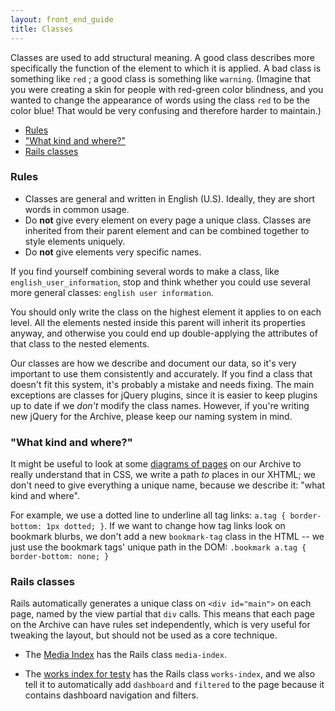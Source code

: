```yaml
---
layout: front_end_guide
title: Classes
---
```

Classes are used to add structural meaning. A good class describes more specifically the function of the element to which it is applied. A bad class is something like `red` ; a good class is something like `warning`. (Imagine that you were creating a skin for people with red-green color blindness, and you wanted to change the appearance of words using the class `red` to be the color blue! That would be very confusing and therefore harder to maintain.)

* [Rules](#rules)
* ["What kind and where?"](#what-kind-and-where)
* [Rails classes](#rails-classes)

<h3 id="rules">Rules</h3>

* Classes are general and written in English (U.S). Ideally, they are short words in common usage.
* Do **not** give every element on every page a unique class. Classes are inherited from their parent element and can be combined together to style elements uniquely.
* Do **not** give elements very specific names.

If you find yourself combining several words to make a class, like `english_user_information`, stop and think whether you could use several more general classes: `english user information`.

You should only write the class on the highest element it applies to on each level. All the elements nested inside this parent will inherit its properties anyway, and otherwise you could end up double-applying the attributes of that class to the nested elements.

Our classes are how we describe and document our data, so it's very important to use them consistently and accurately. If you find a class that doesn't fit this system, it's probably a mistake and needs fixing. The main exceptions are classes for jQuery plugins, since it is easier to keep plugins up to date if we *don't* modify the class names. However, if you're writing new jQuery for the Archive, please keep our naming system in mind.

<h3 id="what-kind-and-where">"What kind and where?"</h3>

It might be useful to look at some [diagrams of pages](patterns) on our Archive to really understand that in CSS, we write a path *to* places in our XHTML; we don't need to give everything a unique name, because we describe it: "what kind and where".

For example, we use a dotted line to underline all tag links: `a.tag { border-bottom: 1px dotted; }`. If we want to change how tag links look on bookmark blurbs, we don't add a new `bookmark-tag` class in the HTML -- we just use the bookmark tags' unique path in the DOM: `.bookmark a.tag { border-bottom: none; }`

<h3 id="rails-classes">Rails classes</h3>

Rails automatically generates a unique class on `<div id="main">` on each page, named by the view partial that `div` calls. This means that each page on the Archive can have rules set independently, which is very useful for tweaking the layout, but should not be used as a core technique.

* The [Media Index](http://archiveofourown.org/media) has the Rails class `media-index`.

* The [works index for testy](http://archiveofourown.org/users/testy/works) has the Rails class `works-index`, and we also tell it to automatically add `dashboard` and `filtered` to the page because it contains dashboard navigation and filters.